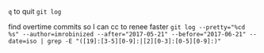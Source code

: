 `q` to quit `git log`

find overtime commits so I can cc to renee faster
`git log --pretty="%cd %s" --author=imrobinized --after="2017-05-21" --before="2017-06-21" --date=iso | grep -E "([19]:[3-5][0-9]:|[2][0-3]:[0-5][0-9]:)"`